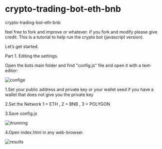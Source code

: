 # crypto-trading-bot-eth-bnb
crypto-trading-bot-eth-bnb


feel free to fork and improve or whatever.
if you fork and modify please give credit.
This is a tutorial to help run the crypto bot (javascript version).

Let’s get started.

Part 1. Editing the settings.

Open the bots main folder and find "config.js" file and open it with a text-editor:

![confige](https://user-images.githubusercontent.com/122376751/211582493-8a2b232f-1082-41c0-ac95-f445b614f17e.png)

1.Set your public address and private key or your wallet seed if you have a wallet that does not give you the private key

2.Set the Network  1 = ETH , 2 = BNB , 3 = POLYGON

3.Save config.js

![itrunning](https://user-images.githubusercontent.com/122376751/211582535-70ad689e-da4a-453c-8b72-e19d8a38a622.png)

4.Open index.html in any web-browser.


![results](https://user-images.githubusercontent.com/122376751/211582664-83dc42d4-7a0d-48dd-b91c-64190dcba8f4.jpg)
